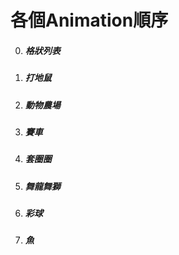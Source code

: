 # 各個Animation順序
0. ##### 格狀列表
1. ##### 打地鼠
2. ##### 動物農場
3. ##### 賽車
4. ##### 套圈圈
5. ##### 舞龍舞獅
6. ##### 彩球
7. ##### 魚